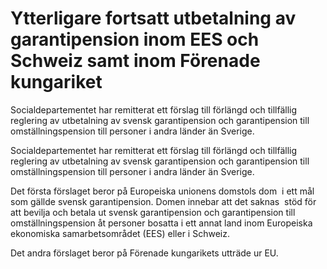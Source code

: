 # Ytterligare fortsatt utbetalning av garantipension inom EES och Schweiz samt inom Förenade kungariket

Socialdepartementet har remitterat ett förslag till förlängd och tillfällig reglering av utbetalning av svensk garantipension och garantipension till omställningspension till personer i andra länder än Sverige.

Socialdepartementet har remitterat ett förslag till förlängd och tillfällig reglering av utbetalning av svensk garantipension och garantipension till omställningspension till personer i andra länder än Sverige.

Det första förslaget beror på Europeiska unionens domstols dom  i ett mål som gällde svensk garantipension. Domen innebar att det saknas  stöd för att bevilja och betala ut svensk garantipension och garantipension till omställningspension åt personer bosatta i ett annat land inom Europeiska ekonomiska samarbetsområdet (EES) eller i Schweiz.

Det andra förslaget beror på Förenade kungarikets utträde ur EU.
